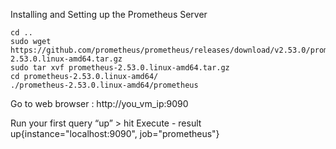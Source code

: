 Installing and Setting up the Prometheus Server
```
cd ..
sudo wget https://github.com/prometheus/prometheus/releases/download/v2.53.0/prometheus-2.53.0.linux-amd64.tar.gz
sudo tar xvf prometheus-2.53.0.linux-amd64.tar.gz
cd prometheus-2.53.0.linux-amd64/
./prometheus-2.53.0.linux-amd64/prometheus
```
Go to web browser :   http://you_vm_ip:9090

Run your first query “up” > hit Execute -  result up{instance="localhost:9090", job="prometheus"}
